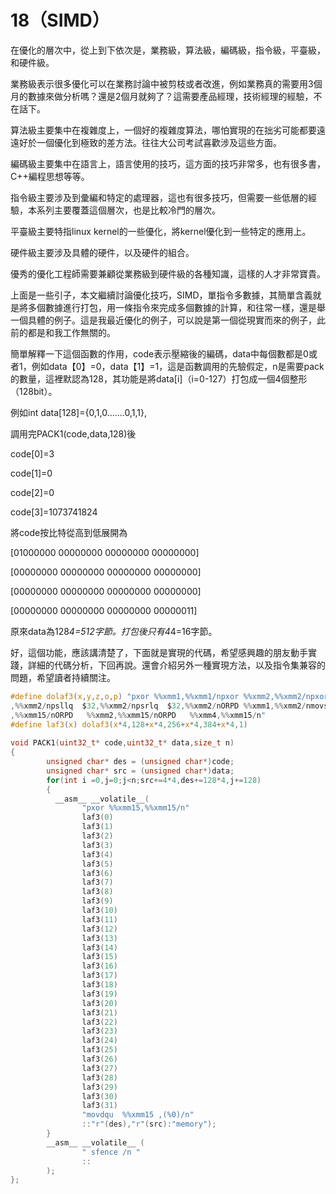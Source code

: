 # 18（SIMD）


在優化的層次中，從上到下依次是，業務級，算法級，編碼級，指令級，平臺級，和硬件級。

業務級表示很多優化可以在業務討論中被剪枝或者改進，例如業務真的需要用3個月的數據來做分析嗎？還是2個月就夠了？這需要產品經理，技術經理的經驗，不在話下。

算法級主要集中在複雜度上，一個好的複雜度算法，哪怕實現的在拙劣可能都要遠遠好於一個優化到極致的差方法。往往大公司考試喜歡涉及這些方面。

編碼級主要集中在語言上，語言使用的技巧，這方面的技巧非常多，也有很多書，C++編程思想等等。

指令級主要涉及到彙編和特定的處理器，這也有很多技巧，但需要一些低層的經驗，本系列主要覆蓋這個層次，也是比較冷門的層次。

平臺級主要特指linux kernel的一些優化，將kernel優化到一些特定的應用上。

硬件級主要涉及具體的硬件，以及硬件的組合。

優秀的優化工程師需要兼顧從業務級到硬件級的各種知識，這樣的人才非常寶貴。



上面是一些引子，本文繼續討論優化技巧，SIMD，單指令多數據，其簡單含義就是將多個數據進行打包，用一條指令來完成多個數據的計算，和往常一樣，還是舉一個具體的例子。這是我最近優化的例子，可以說是第一個從現實而來的例子，此前的都是和我工作無關的。

簡單解釋一下這個函數的作用，code表示壓縮後的編碼，data中每個數都是0或者1，例如data【0】=0，data【1】=1，這是函數調用的先驗假定，n是需要pack的數量，這裡默認為128，其功能是將data[i]（i=0-127）打包成一個4個整形（128bit）。

例如int data[128]={0,1,0.......0,1,1},

調用完PACK1(code,data,128)後

code[0]=3

code[1]=0

code[2]=0

code[3]=1073741824

將code按比特從高到低展開為

[01000000 00000000 00000000 00000000]

[00000000 00000000 00000000 00000000]

[00000000 00000000 00000000 00000000]

[00000000 00000000 00000000 00000011]

原來data為128*4=512字節。打包後只有4*4=16字節。

好，這個功能，應該講清楚了，下面就是實現的代碼，希望感興趣的朋友動手實踐，詳細的代碼分析，下回再說。還會介紹另外一種實現方法，以及指令集兼容的問題，希望讀者持續關注。

```c
#define dolaf3(x,y,z,o,p) "pxor %%xmm1,%%xmm1/npxor %%xmm2,%%xmm2/npxor %%xmm3,%%xmm3/npxor %%xmm4,%%xmm4/nmovhpd "#x"(%1),%%xmm1/npsllq $32,%%xmm1/nmovhpd "#y"(%1)
,%%xmm2/npsllq  $32,%%xmm2/npsrlq  $32,%%xmm2/nORPD %%xmm1,%%xmm2/nmovss "#z"(%1),%%xmm3/npsllq  $32,%%xmm3/nmovss "#o"(%1),%%xmm4/nORPD  %%xmm3,%%xmm4/npslld $"#p"
,%%xmm15/nORPD   %%xmm2,%%xmm15/nORPD   %%xmm4,%%xmm15/n"
#define laf3(x) dolaf3(x*4,128+x*4,256+x*4,384+x*4,1)
 
void PACK1(uint32_t* code,uint32_t* data,size_t n)
{
        unsigned char* des = (unsigned char*)code;
        unsigned char* src = (unsigned char*)data;
        for(int i =0,j=0;j<n;src+=4*4,des+=128*4,j+=128)
        {
          __asm__ __volatile__(
                "pxor %%xmm15,%%xmm15/n"
                laf3(0)
                laf3(1)
                laf3(2)
                laf3(3)
                laf3(4)
                laf3(5)
                laf3(6)
                laf3(7)
                laf3(8)
                laf3(9)
                laf3(10)
                laf3(11)
                laf3(12)
                laf3(13)
                laf3(14)
                laf3(15)
                laf3(16)
                laf3(17)
                laf3(18)
                laf3(19)
                laf3(20)
                laf3(21)
                laf3(22)
                laf3(23)
                laf3(24)
                laf3(25)
                laf3(26)
                laf3(27)
                laf3(28)
                laf3(29)
                laf3(30)
                laf3(31)
                "movdqu  %%xmm15 ,(%0)/n"
                ::"r"(des),"r"(src):"memory");
        }
        __asm__ __volatile__ (
                " sfence /n "
                ::
        );
};
```



